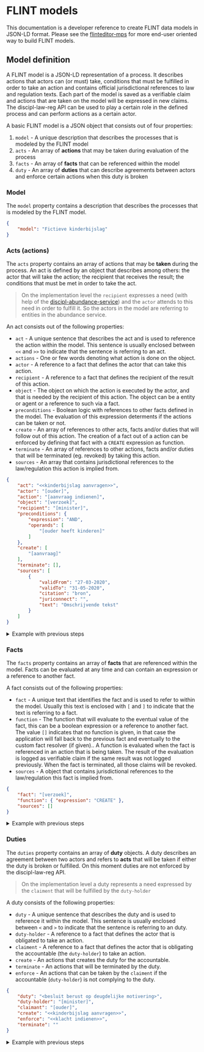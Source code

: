 # FLINT models

This documentation is a developer reference to create FLINT data models in JSON-LD format. Please see the [flinteditor-mps](https://github.com/discipl/flinteditor-mps) for more end-user oriented way to build FLINT models.

## Model definition

A FLINT model is a JSON-LD representation of a process. It describes actions that actors can (or must) take, conditions that must be fulfilled in order to take an action and contains official jurisdictional references to law and regulation texts. Each part of the model is saved as a verifiable claim and actions that are taken on the model will be expressed in new claims. The discipl-law-reg API can be used to play a certain role in the defined process and can perform actions as a certain actor.

A basic FLINT model is a JSON object that consists out of four properties:

1. `model` - A unique description that describes the processes that is modeled by the FLINT model
2. `acts` - An array of **actions** that may be taken during evaluation of the process
3. `facts` - An array of **facts** that can be referenced within the model
4. `duty` - An array of **duties** that can describe agreements between actors and enforce certain actions when this duty is broken

### Model

The `model` property contains a description that describes the processes that is modeled by the FLINT model.


```json
{
    "model": "Fictieve kinderbijslag"
}
```
### Acts (actions)

The `acts` property contains an array of actions that may be **taken** during the process. An act is defined by an object that describes among others: the actor that will take the action; the recipient that receives the result; the conditions that must be met in order to take the act.

> On the implementation level the `recipient` expresses a need (with help of the [discipl-abundance-service](https://github.com/discipl/discipl-abundance-service/)) and the `actor` attends to this need in order to fulfill it. So the actors in the model are referring to entities in the abundance service.

An act consists out of the following properties:

- `act` - A unique sentence that describes the act and is used to reference the action within the model. This sentence is usually enclosed between `<<` and `>>` to indicate that the sentence is referring to an act.
- `actions` - One or few words denoting what action is done on the object.
- `actor` - A reference to a fact that defines the actor that can take this action.
- `recipient` - A reference to a fact that defines the recipient of the result of this action.
- `object` - The object on which the action is executed by the actor, and that is needed by the recipient of this action. The object can be a entity or agent or a reference to such via a fact.
- `preconditions` - Boolean logic with references to other facts defined in the model. The evaluation of this expression determents if the actions can be taken or not.
- `create` - An array of references to other acts, facts and/or duties that will follow out of this action. The creation of a fact out of a action can be enforced by defining that fact with a `CREATE` expression as function.
- `terminate` - An array of references to other actions, facts and/or duties that will be terminated (eg. revoked) by taking this action.
- `sources` -  An array that contains jurisdictional references to the law/regulation this action is implied from.

```json
{
    "act": "<<kinderbijslag aanvragen>>",
    "actor": "[ouder]",
    "action": "[aanvraag indienen]",
    "object": "[verzoek]",
    "recipient": "[minister]",
    "preconditions": {
        "expression": "AND",
        "operands": [
            "[ouder heeft kinderen]"
        ]
    },
    "create": [
        "[aanvraag]"
    ],
    "terminate": [],
    "sources": [
        {
            "validFrom": "27-03-2020",
            "validTo": "31-05-2020",
            "citation": "bron",
            "juriconnect": "",
            "text": "Omschrijvende tekst"
        }
    ]
}
```
<details>
<summary>Example with previous steps</summary>

```json
{
    "model": "Fictieve kinderbijslag",
    "acts": [
        {
            "act": "<<kinderbijslag aanvragen>>",
            "actor": "[ouder]",
            "action": "[aanvraag indienen]",
            "object": "[verzoek]",
            "recipient": "[minister]",
            "preconditions": {
                "expression": "AND",
                "operands": [
                    "[ouder heeft kinderen]"
                ]
            },
            "create": [
                "[aanvraag]"
            ],
            "terminate": [],
            "sources": [
                {
                    "validFrom": "27-03-2020",
                    "validTo": "31-05-2020",
                    "citation": "bron",
                    "juriconnect": "",
                    "text": "Omschrijvende tekst"
                }
            ]
        },
        {
            "act": "<<klacht indienen>>",
            "action": "[klacht indienen]",
            "object": "[besluit]",
            "actor": "[ouder]",
            "recipient": "[minister]",
            "create": [
                "[bezwaarschrift]"
            ],
            "terminates": "",
             "sources": []
        },
        {
            "act": "<<aanvraag kinderbijslag toekennen>>",
            "actor": "[minister]",
            "action": "[besluit nemen]",
            "object": "[aanvraag]",
            "create": [
                "[besluit]"
            ],
            "recipient": "[ouder]",
             "sources": []
        },
        {
            "act": "<<aanvraag kinderbijslag afwijzen>>",
            "actor": "[minister]",
            "action": "[besluit nemen]",
            "object": "[aanvraag]",
            "recipient": "[ouder]",
            "create": [
                "[besluit]"
            ],
            "terminates": [
                "[aanvraag]"
            ],
             "sources": []
        }
    ]
}
```
</details>

### Facts

The `facts` property contains an array of **facts** that are referenced within the model. Facts can be evaluated at any time and can contain an expression or a reference to another fact.

A fact consists out of the following properties:

- `fact` - A unique text that identifies the fact and is used to refer to within the model. Usually this text is enclosed with `[` and `]` to indicate that the text is referring to a fact.
- `function` - The function that will evaluate to the eventual value of the fact, this can be a boolean expression or a reference to another fact. The value `[]` indicates that no function is given, in that case the application will fall back to the previous fact and eventually to the custom fact resolver (if given).. A function is evaluated when the fact is referenced in an action that is being taken. The result of the evaluation is logged as verifiable claim if the same result was not logged previously. When the fact is terminated, all those claims will be revoked.
- `sources` -  A object that contains jurisdictional references to the law/regulation this fact is implied from.

```json
{
    "fact": "[verzoek]",
    "function": { "expression": "CREATE" },
    "sources": []
}
```

<details>
<summary>Example with previous steps</summary>

```json
{
    "model": "Fictieve kinderbijslag",
    "acts": [
        {
            "act": "<<kinderbijslag aanvragen>>",
            "actor": "[ouder]",
            "action": "[aanvraag indienen]",
            "object": "[verzoek]",
            "recipient": "[minister]",
            "preconditions": {
                "expression": "AND",
                "operands": [
                    "[ouder heeft kinderen]"
                ]
            },
            "create": [
                "[aanvraag]"
            ],
            "terminate": [],
            "sources": [
                {
                    "validFrom": "27-03-2020",
                    "validTo": "31-05-2020",
                    "citation": "bron",
                    "juriconnect": "",
                    "text": "Omschrijvende tekst"
                }
            ]
        },
        {
            "act": "<<klacht indienen>>",
            "action": "[klacht indienen]",
            "object": "[besluit]",
            "actor": "[ouder]",
            "recipient": "[minister]",
            "create": [
                "[bezwaarschrift]"
            ],
            "terminates": "",
            "sources": []
        },
        {
            "act": "<<aanvraag kinderbijslag toekennen>>",
            "actor": "[minister]",
            "action": "[besluit nemen]",
            "object": "[aanvraag]",
            "create": [
                "[besluit]"
            ],
            "recipient": "[ouder]",
            "sources": []
        },
        {
            "act": "<<aanvraag kinderbijslag afwijzen>>",
            "actor": "[minister]",
            "action": "[besluit nemen]",
            "object": "[aanvraag]",
            "recipient": "[ouder]",
            "create": [
                "[besluit]"
            ],
            "terminates": [
                "[aanvraag]"
            ],
            "sources": []
        }
    ],
    "facts": [
         {
            "fact": "[ouder]",
            "function": "[]",
            "sources": []
        },
        {
            "fact": "[minister]",
            "function": "[]",
            "sources": []
        },
        {
            "fact": "[verzoek]",
            "function": "[]",
            "sources": []
        },
        {
            "fact": "[ouder heeft kinderen]",
            "function": "[]",
            "sources": []
        },
        {
            "fact": "[aanvraag]",
            "function": {
                "expression": "CREATE"
            },
            "sources": []
        },
        {
            "fact": "[besluit]",
            "function": {
                "expression": "CREATE"
            },
            "sources": []
        },
        {
            "fact": "[bezwaarschrift]",
            "function": {
                "expression": "CREATE"
            },
            "sources": []
        }
    ]
}
```
</details>

### Duties

The `duties` property contains an array of **duty** objects. A duty describes an agreement between two actors and refers to **acts** that will be taken if either  the duty is broken or fulfilled. On this moment duties are not enforced by the discipl-law-reg API.

> On the implementation level a duty represents a need expressed by the `claiment` that will be fulfilled by the `duty-holder`

A duty consists of the following properties:

- `duty` - A unique sentence that describes the duty and is used to reference it within the model. This sentence is usually enclosed between `<` and `>` to indicate that the sentence is referring to an duty.
- `duty-holder` - A reference to a fact that defines the actor that is obligated to take an action.
- `claiment` - A reference to a fact that defines the actor that is obligating the accountable (the `duty-holder`) to take an action.
- `create` - An actions that creates the duty for the accountable.
- `terminate` - An actions that will be terminated by the duty.
- `enforce` - An actions that can be taken by the `claiment` if the accountable (`duty-holder`) is not complying to the duty.

```json
{
    "duty": "<besluit berust op deugdelijke motivering>",
    "duty-holder": "[minister]",
    "claimant": "[ouder]",
    "create": "<<kinderbijslag aanvragen>>",
    "enforce": "<<klacht indienen>>",
    "terminate": ""
}
```

<details>
<summary>Example with previous steps</summary>

```json
{
    "model": "Fictieve kinderbijslag",
    "acts": [
        {
            "act": "<<kinderbijslag aanvragen>>",
            "actor": "[ouder]",
            "action": "[aanvraag indienen]",
            "object": "[verzoek]",
            "recipient": "[minister]",
            "preconditions": {
                "expression": "AND",
                "operands": [
                    "[ouder heeft kinderen]"
                ]
            },
            "create": [
                "[aanvraag]"
            ],
            "terminate": [],
            "sources": [
                {
                    "validFrom": "27-03-2020",
                    "validTo": "31-05-2020",
                    "citation": "bron",
                    "juriconnect": "",
                    "text": "Omschrijvende tekst"
                }
            ]
        },
        {
            "act": "<<klacht indienen>>",
            "action": "[klacht indienen]",
            "object": "[besluit]",
            "actor": "[ouder]",
            "recipient": "[minister]",
            "create": [
                "[bezwaarschrift]"
            ],
            "terminates": "",
            "sources": []
        },
        {
            "act": "<<aanvraag kinderbijslag toekennen>>",
            "actor": "[minister]",
            "action": "[besluit nemen]",
            "object": "[aanvraag]",
            "create": [
                "[besluit]"
            ],
            "recipient": "[ouder]",
            "sources": []
        },
        {
            "act": "<<aanvraag kinderbijslag afwijzen>>",
            "actor": "[minister]",
            "action": "[besluit nemen]",
            "object": "[aanvraag]",
            "recipient": "[ouder]",
            "create": [
                "[besluit]"
            ],
            "terminates": [
                "[aanvraag]"
            ],
            "sources": []
        }
    ],
    "facts": [
         {
            "fact": "[ouder]",
            "function": "[]",
            "sources": []
        },
        {
            "fact": "[minister]",
            "function": "[]",
            "sources": []
        },
        {
            "fact": "[verzoek]",
            "function": "[]",
            "sources": []
        },
        {
            "fact": "[ouder heeft kinderen]",
            "function": "[]",
            "sources": []
        },
        {
            "fact": "[aanvraag]",
            "function": {
                "expression": "CREATE"
            },
            "sources": []
        },
        {
            "fact": "[besluit]",
            "function": {
                "expression": "CREATE"
            },
            "sources": []
        },
        {
            "fact": "[bezwaarschrift]",
            "function": {
                "expression": "CREATE"
            },
            "sources": []
        }
    ],
    "duties": [
        {
            "duty": "<besluit berust op deugdelijke motivering>",
            "duty-holder": "[minister]",
            "claimant": "[ouder]",
            "create": "<<kinderbijslag aanvragen>>",
            "enforce": "<<klacht indienen>>",
            "terminate": ""
        }
    ]
}
```
</details>


